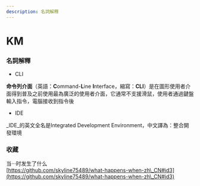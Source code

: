 ```yaml
---
description: 名詞解釋
---
```


# KM

### 名詞解釋

* CLI

**命令列介面**（英語：**C**ommand-**L**ine **I**nterface，縮寫：**CLI**）是在圖形使用者介面得到普及之前使用最為廣泛的使用者介面，它通常不支援滑鼠，使用者通過鍵盤輸入指令，電腦接收到指令後



* IDE

_IDE_的英文全名是Integrated Development Environment，中文譯為：整合開發環境



### 收藏

当···时发生了什么\
[https://github.com/skyline75489/what-happens-when-zh\_CN#id3](https://github.com/skyline75489/what-happens-when-zh\_CN#id3)

